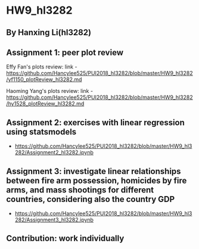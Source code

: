 # HW9_hl3282
## By Hanxing Li(hl3282)

## Assignment 1: peer plot review

Effy Fan's plots review: link - https://github.com/Hancylee525/PUI2018_hl3282/blob/master/HW9_hl3282/yf1150_plotReview_hl3282.md

Haoming Yang's plots review: link - https://github.com/Hancylee525/PUI2018_hl3282/blob/master/HW9_hl3282/hy1528_plotReview_hl3282.md

## Assignment 2: exercises with linear regression using statsmodels
- https://github.com/Hancylee525/PUI2018_hl3282/blob/master/HW9_hl3282/Assignment2_hl3282.ipynb

## Assignment 3: investigate linear relationships between fire arm possession, homicides by fire arms, and mass shootings for different countries, considering also the country GDP
- https://github.com/Hancylee525/PUI2018_hl3282/blob/master/HW9_hl3282/Assignment3_hl3282.ipynb

## Contribution: work individually